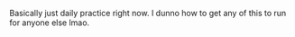 Basically just daily practice right now. I dunno how to get any of this to run for anyone else lmao.
